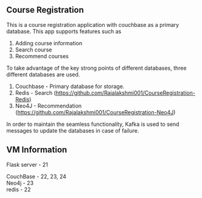 ## Course Registration
This is a course registration application with couchbase as a primary database. This app supports features such as 
1. Adding course information
2. Search course
3. Recommend courses

To take advantage of the key strong points of different databases, three different databases are used.
1. Couchbase - Primary database for storage.
2. Redis     - Search (https://github.com/Rajalakshmi001/CourseRegistration-Redis)
3. Neo4J     - Recommendation (https://github.com/Rajalakshmi001/CourseRegistration-Neo4J)

In order to maintain the seamless functionality, Kafka is used to send messages to update the databases in case of failure.

## VM Information
Flask server - 21

CouchBase - 22, 23, 24  
Neo4j - 23  
redis - 22
